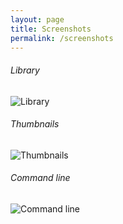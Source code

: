```yaml
---
layout: page
title: Screenshots
permalink: /screenshots
---
```


###### Library
<img src="{{ site.baseurl }}/images/screenshots/library.png" alt="Library"/>

###### Thumbnails
<img src="{{ site.baseurl }}/images/screenshots/thumbnail.png" alt="Thumbnails"/>

###### Command line
<img src="{{ site.baseurl }}/images/screenshots/commandline.png" alt="Command line"/>
